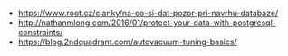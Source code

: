 - https://www.root.cz/clanky/na-co-si-dat-pozor-pri-navrhu-databaze/
- http://nathanmlong.com/2016/01/protect-your-data-with-postgresql-constraints/
- https://blog.2ndquadrant.com/autovacuum-tuning-basics/
